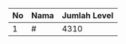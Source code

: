 | No | Nama            | Jumlah Level |
|----|-----------------|--------------|
| 1  | #    |    4310        |
